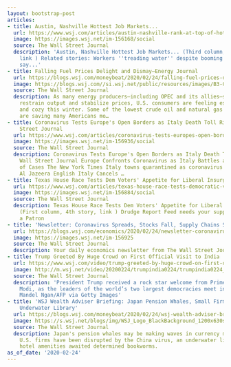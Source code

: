 ```yaml
---
layout: bootstrap-post
articles:
- title: Austin, Nashville Hottest Job Markets...
  url: https://www.wsj.com/articles/austin-nashville-rank-at-top-of-hottest-u-s-job-markets-11582545600
  image: https://images.wsj.net/im-156168/social
  source: The Wall Street Journal
  description: 'Austin, Nashville Hottest Job Markets... (Third column, 3rd story,
    link ) Related stories: Workers ''treading water'' despite booming economy, analysts
    say...'
- title: Falling Fuel Prices Delight and Dismay—Energy Journal
  url: https://blogs.wsj.com/moneybeat/2020/02/24/falling-fuel-prices-delight-and-dismay-energy-journal/
  image: https://blogs.wsj.com//si.wsj.net/public/resources/images/B3-GE257_Pump_P_20200224082921.jpg
  source: The Wall Street Journal
  description: As many energy producers—including OPEC and its allies—struggle to
    restrain output and stabilize prices, U.S. consumers are feeling especially warm
    and cozy this winter. Some of the lowest crude oil and natural gas prices in years
    are saving many Americans mo…
- title: Coronavirus Tests Europe's Open Borders as Italy Death Toll Rises - The Wall
    Street Journal
  url: https://www.wsj.com/articles/coronavirus-tests-europes-open-borders-as-italy-death-toll-rises-11582542159
  image: https://images.wsj.net/im-156936/social
  source: The Wall Street Journal
  description: Coronavirus Tests Europe's Open Borders as Italy Death Toll Rises The
    Wall Street Journal Europe Confronts Coronavirus as Italy Battles an Eruption
    of Cases The New York Times Italy towns quarantined as coronavirus cases grow
    Al Jazeera English Italy Cancels …
- title: Texas House Race Tests Dem Voters' Appetite for Liberal Insurgents...
  url: https://www.wsj.com/articles/texas-house-race-tests-democratic-voters-appetite-for-liberal-insurgents-11582540200
  image: https://images.wsj.net/im-156884/social
  source: The Wall Street Journal
  description: Texas House Race Tests Dem Voters' Appetite for Liberal Insurgents...
    (First column, 4th story, link ) Drudge Report Feed needs your support! Become
    a Patron
- title: 'Newsletter: Coronavirus Spreads, Stocks Fall, Supply Chains Shudder'
  url: https://blogs.wsj.com/economics/2020/02/24/newsletter-coronavirus-spreads-stocks-fall-supply-chains-shudder/
  image: https://images.wsj.net/im-156925
  source: The Wall Street Journal
  description: Your daily economics newsletter from The Wall Street Journal.
- title: Trump Greeted By Huge Crowd on First Official Visit to India
  url: https://www.wsj.com/video/trump-greeted-by-huge-crowd-on-first-official-visit-to-india/FBCCACEA-2F81-424D-A1AF-0657F2C2A6AE.html
  image: http://m.wsj.net/video/20200224/trumpindia0224/trumpindia0224_1280x720.jpg
  source: The Wall Street Journal
  description: 'President Trump received a rock star welcome from Prime Minister Narendra
    Modi, as the leaders of the world’s two largest democracies meet in India. Photo:
    Mandel Ngan/AFP via Getty Images'
- title: 'WSJ Wealth Adviser Briefing: Japan Pension Whales, Small Firm Pressures,
    Underwater Library'
  url: https://blogs.wsj.com/moneybeat/2020/02/24/wsj-wealth-adviser-briefing-japan-pension-whales-small-firm-pressures-underwater-library/
  image: https://s.wsj.net/blogs/img/WSJ_Logo_BlackBackground_1200x630social
  source: The Wall Street Journal
  description: Japan's pension whales may be making waves in currency markets; small
    U.S. firms have been disrupted by the China virus, an underwater library and other
    hotel amenities awaited determined bookworms.
as_of_date: '2020-02-24'
---
```


